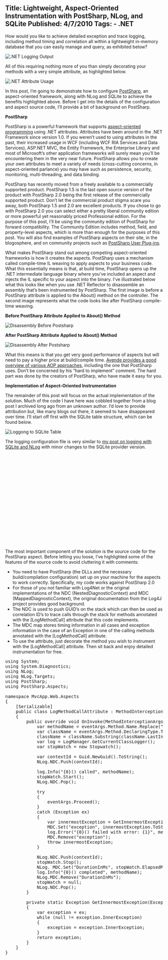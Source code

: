 Title: Lightweight, Aspect-Oriented Instrumentation with PostSharp, NLog, and SQLite
Published: 4/7/2010
Tags:
    - .NET
---
How would you like to achieve detailed exception and trace logging, including method timing and correlation all within a lightweight in-memory database that you can easily manage and query, as exhibited below?

![.NET Logging Output](https://s3.amazonaws.com/s3.beckshome.com/20100407-Logging-Output.png)

All of this requiring nothing more of you than simply decorating your methods with a very simple attribute, as highlighted below.

![.NET Attribute Usage](https://s3.amazonaws.com/s3.beckshome.com/20100407-Attribute-Usage.png)

In this post, I’m going to demonstrate how to configure [PostSharp](https://www.postsharp.net/), an aspect-oriented framework, along with NLog and SQLite to achieve the benefits highlighted above. Before I get into the details of the configuration and aspect source code, I’ll provide a bit of background on PostSharp.

**PostSharp**

PostSharp is a powerful framework that supports [aspect-oriented programming](https://en.wikipedia.org/wiki/Aspect-oriented_programming) using .NET attributes. Attributes have been around in the .NET Framework since version 1.0. If you weren’t used to using attributes in the past, their increased usage in WCF (including WCF RIA Services and Data Services), ASP.NET MVC, the Entity Framework, the Enterprise Library and most of Microsoft’s other application frameworks will surely mean you’ll be encountering them in the very near future. PostSharp allows you to create your own attributes to meet a variety of needs (cross-cutting concerns, in aspect-oriented parlance) you may have such as persistence, security, monitoring, multi-threading, and data binding.

PostSharp has recently moved from a freely available to a commercially supported product. PostSharp 1.5 is the last open source version of the product with PostSharp 2.0 being the first release of the commercially supported product. Don’t let the commercial product stigma scare you away, both PostSharp 1.5 and 2.0 are excellent products. If you chose to go with PostSharp 2.0 you can select either a pretty liberal community edition or more powerful yet reasonably priced Professional edition. For the purpose of this post, I’ll be using the community edition of PostSharp for forward compatibility. The Community Edition includes method, field, and property-level aspects, which is more than enough for the purposes of this post. You will also find examples of PostSharp aspects on their site, in the blogosphere, and on community projects such as [PostSharp User Plug-ins](https://code.google.com/archive/p/postsharp-user-plugins/).

What makes PostSharp stand out among competing aspect-oriented frameworks is how it creates the aspects. PostSharp uses a mechanism called compile-time IL weaving to apply aspects to your business code. What this essentially means is that, at build time, PostSharp opens up the .NET intermediate language binary where you’ve included an aspect and injects the IL specific to your aspect into the binary. I’ve illustrated below what this looks like when you use .NET Reflector to disassemble an assembly that’s been instrumented by PostSharp. The first image is before a PostSharp attribute is applied to the About() method on the controller. The second image represents what the code looks like after PostSharp compile-time weaving.

**Before PostSharp Attribute Applied to About() Method**

![Disassembly Before Postsharp](https://s3.amazonaws.com/s3.beckshome.com/20100407-Disassembled-Before-Postsharp.png)

**After PostSharp Attribute Applied to About() Method**

![Disassembly After Postsharp](https://s3.amazonaws.com/s3.beckshome.com/20100407-Disassembled-After-Postsharp.png)

What this means is that you get very good performance of aspects but will need to pay a higher price at build/compile time. [Ayende provides a good overview of various AOP approaches](https://ayende.com/blog/2615/7-approaches-for-aop-in-net), including the one that PostSharp uses. Don’t be concerned by his “hard to implement” comment. The hard part was done by the creators of PostSharp, who have made it easy for you.

**Implementation of Aspect-Oriented Instrumentation**

The remainder of this post will focus on the actual implementation of the solution. Much of the code I have here was cobbled together from a blog post I archived long ago from an unknown author. I’d love to provide attribution but, like many blogs out there, it seemed to have disappeared over time. I’ll start off first with the SQLite table structure, which can be found below.

![Loggong to SQLite Table](https://s3.amazonaws.com/s3.beckshome.com/20100407-Logging-SQLite-Table.png)

The logging configuration file is very similar to [my post on logging with SQLite and NLog](/2010/03/logging-to-sqlite-with-nlog) with minor changes to the SQLite provider version.

<pre data-enlighter-language="xml">
<nlog xmlns="http://www.nlog-project.org/schemas/NLog.xsd" xmlns:xsi="http://www.w3.org/2001/XMLSchema-instance">
    <targets>
        <target name="File" xsi:type="File" fileName="C:Temp${shortdate}.nlog.txt"/>
        <target name="Database" xsi:type="Database" keepConnection="false" useTransactions="false"
            dbProvider="System.Data.SQLite.SQLiteConnection, System.Data.SQLite, Version=1.0.60.0, Culture=neutral, PublicKeyToken=db937bc2d44ff139, processorArchitecture=x86"
            connectionString="Data Source=C:ProjectsMyApp_Logging.s3db;Version=3;"
            commandText="INSERT into LOGTABLE(Timestamp, Loglevel, ThreadId, Message, Context, User, DurationInMs, Exception) values(@Timestamp, @Loglevel, @ThreadId, @Message, @Context, @User, @DurationInMs, @Exception)">
                <parameter name="@Timestamp" layout="${longdate}"/>
                <parameter name="@Loglevel" layout="${level:uppercase=true}"/>
                <parameter name="@ThreadId" layout="${threadid}"/>
                <parameter name="@Message" layout="${message}"/>
                <parameter name="@Context" layout="${ndc}"/>
                <parameter name="@User" layout="${aspnet-user-identity}"/>
                <parameter name="@DurationInMs" layout="${mdc:item=DurationInMs}"/>
                <parameter name="@Exception" layout="${mdc:item=exception}"/>
        </target>
    </targets>
    <rules>
        <logger name="*" minlevel="Debug" writeTo="Database" />
    </rules>
</nlog>
</pre>
The most important component of the solution is the source code for the PostSharp aspect. Before letting you loose, I’ve highlighted some of the features of the source code to avoid cluttering it with comments:

* You need to have PostSharp (the DLLs and the necessary build/compilation configuration) set up on your machine for the aspects to work correctly. Specifically, my code works against PostSharp 2.0
* For those of you not familiar with Log4Net or the original implementations of the NDC (NestedDiagnosticContext) and MDC (MappedDiagnosticContext), the original documentation from the Log4J project provides good background.
* The NDC is used to push GUID’s on the stack which can then be used as correlation ID’s to trace calls through the stack for methods annotated with the [LogMethodCall] attribute that this code implements.
* The MDC map stores timing information in all cases and exception information in the case of an Exception in one of the calling methods annotated with the [LogMethodCall] attribute.
* To use the attribute, just decorate the method you wish to instrument with the [LogMethodCall] attribute. Then sit back and enjoy detailed instrumentation for free.

<pre data-enlighter-language="csharp">
using System;
using System.Diagnostics;
using NLog;
using NLog.Targets;
using PostSharp;
using PostSharp.Aspects;
 
namespace MvcApp.Web.Aspects
{
    [Serializable]
    public class LogMethodCallAttribute : MethodInterceptionAspect
    {
        public override void OnInvoke(MethodInterceptionArgs eventArgs){
            var methodName = eventArgs.Method.Name.Replace("~", String.Empty);
            var className = eventArgs.Method.DeclaringType.ToString();
            className = className.Substring(className.LastIndexOf(".")+1, (className.Length - className.LastIndexOf(".")-1));
            var log = LogManager.GetCurrentClassLogger();
            var stopWatch = new Stopwatch();

            var contextId = Guid.NewGuid().ToString();
            NLog.NDC.Push(contextId);

            log.Info("{0}() called", methodName);
            stopWatch.Start();
            NLog.NDC.Pop();

            try
            {
                eventArgs.Proceed();
            }
            catch (Exception ex)
            {
                var innermostException = GetInnermostException(ex);
                MDC.Set("exception", innermostException.ToString().Substring(0, Math.Min(innermostException.ToString().Length, 2000)));
                log.Error("{0}() failed with error: {1}", methodName, innermostException.Message);
                MDC.Remove("exception");
                throw innermostException;
            }
	 
            NLog.NDC.Push(contextId);
            stopWatch.Stop();
            NLog. MDC.Set("DurationInMs", stopWatch.ElapsedMilliseconds.ToString());
            log.Info("{0}() completed", methodName);
            NLog.MDC.Remove("DurationInMs");
            stopWatch = null;
            NLog.NDC.Pop();
        }
	 
        private static Exception GetInnermostException(Exception ex)
        {
            var exception = ex;
            while (null != exception.InnerException)
            {
                exception = exception.InnerException;
            }
            return exception;
        }
    }
}
</pre>